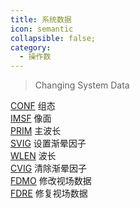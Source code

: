 ```yaml
---
title: 系统数据
icon: semantic
collapsible: false;
category:
  - 操作数
---
```


> Changing System Data

[CONF](CONF.md  "Zemax 操作数 CONF") 组态<br />[IMSF](IMSF.md  "Zemax 操作数 IMSF") 像面<br />[PRIM](PRIM.md  "Zemax 操作数 PRIM") 主波长<br />[SVIG](SVIG.md  "Zemax 操作数 SVIG") 设置渐晕因子<br />[WLEN](WLEN.md  "Zemax 操作数 WLEN") 波长<br />[CVIG](CVIG.md  "Zemax 操作数 CVIG") 清除渐晕因子<br />[FDMO](FDMO.md  "Zemax 操作数 FDMO") 修改视场数据<br />[FDRE](FDRE.md  "Zemax 操作数 FDRE") 修复视场数据<br />